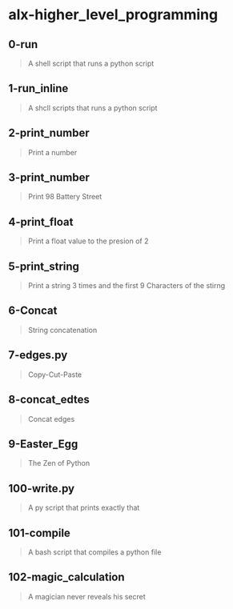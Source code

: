 # alx-higher_level_programming

## 0-run
> A shell script that runs a python script

## 1-run_inline
> A shcll scripts that runs a python script

## 2-print_number
> Print a number

## 3-print_number
> Print 98 Battery Street

## 4-print_float
> Print a float value to the presion of 2

## 5-print_string
> Print a string 3 times and the first 9 Characters of the stirng

## 6-Concat
> String concatenation

## 7-edges.py
> Copy-Cut-Paste

## 8-concat_edtes
> Concat edges

## 9-Easter_Egg
> The Zen of Python

## 100-write.py
> A py script that prints exactly that

## 101-compile 
> A bash script that compiles a python file

## 102-magic_calculation
> A magician never reveals his secret
